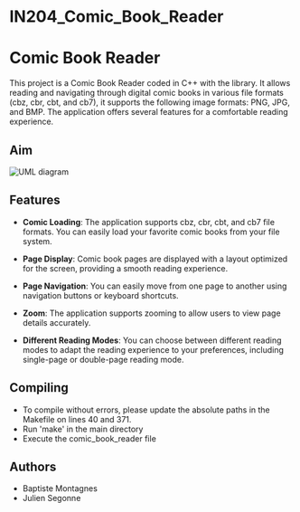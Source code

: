 # IN204_Comic_Book_Reader

# Comic Book Reader

This project is a Comic Book Reader coded in C++ with the library. It allows reading and navigating through digital comic books in various file formats (cbz, cbr, cbt, and cb7), it supports the following image formats: PNG, JPG, and BMP. The application offers several features for a comfortable reading experience.

## Aim

![UML diagram](../diagram.png)


## Features

- **Comic Loading**: The application supports cbz, cbr, cbt, and cb7 file formats. You can easily load your favorite comic books from your file system.

- **Page Display**: Comic book pages are displayed with a layout optimized for the screen, providing a smooth reading experience.

- **Page Navigation**: You can easily move from one page to another using navigation buttons or keyboard shortcuts.

- **Zoom**: The application supports zooming to allow users to view page details accurately.

- **Different Reading Modes**: You can choose between different reading modes to adapt the reading experience to your preferences, including single-page or double-page reading mode.


## Compiling

- To compile without errors, please update the absolute paths in the Makefile on lines 40 and 371.
- Run 'make' in the main directory
- Execute the comic_book_reader file


## Authors

- Baptiste Montagnes
- Julien Segonne
